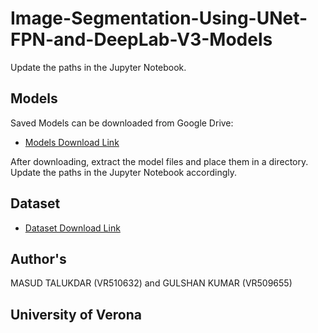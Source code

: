 # Image-Segmentation-Using-UNet-FPN-and-DeepLab-V3-Models

Update the paths in the Jupyter Notebook.

## Models

Saved Models can be downloaded from Google Drive:

- [Models Download Link](https://drive.google.com/file/d/1zBaGBYfFHF0gn0YHqZ_sPZPx45-JmTkC/view?usp=sharing)

After downloading, extract the model files and place them in a directory. Update the paths in the Jupyter Notebook accordingly.

## Dataset

- [Dataset Download Link](https://drive.google.com/file/d/108BC3EEcT2eHhBj5gQUZfHE199nwQksc/view?usp=sharing)


## Author's 
MASUD TALUKDAR (VR510632) and
GULSHAN KUMAR (VR509655)

## University of Verona
